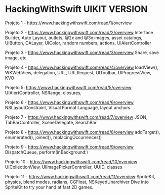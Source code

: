 # HackingWithSwift UIKIT VERSION

Projeto 1 - https://www.hackingwithswift.com/read/1/overview


Projeto 2  - https://www.hackingwithswift.com/read/2/overview
Interface Builder, 
Auto Layout, 
outlets,
@2x and @3x images, 
asset catalogs, 
UIButton, 
CALayer, 
UIColor, 
random numbers, 
actions, 
UIAlertController

Projeto 3 - https://www.hackingwithswift.com/read/3/overview
Share, save image, etc

Projeto 4 - https://www.hackingwithswift.com/read/4/overview
loadView(), WKWebView, delegation, URL, URLRequest, UIToolbar, UIProgressView, KVO 


Projeto 5: https://www.hackingwithswift.com/read/5/overview
UIAlertController, NSRange, closures,

Projeto 6 - https://www.hackingwithswift.com/read/6/overview
NSLayoutConstraint, Visual Format Language, layout anchors

Projeto 7 - https://www.hackingwithswift.com/read/7/overview
JSON, TabBarController, SceneDelegate, SearchBar 

Projeto 8 - https://www.hackingwithswift.com/read/8/overview 
addTarget(), enumerated(), joined(), replacingOccurrences()

Projeto 9 - https://www.hackingwithswift.com/read/9/overview
DispatchQueue, perform(inBackground:)

Projeto 10 - https://www.hackingwithswift.com/read/10/overview
UICollectionView, UIImagePickerController, UUID, classes

Projeto 11 - https://www.hackingwithswift.com/read/11/overview
SpriteKit, physics, blend modes, radians, CGFloat, NSKeyedUnarchiver
Dive into SpriteKit to try your hand at fast 2D games.


